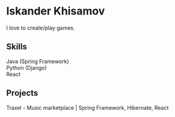 # Iskander Khisamov
I love to create/play games.
## Skills
Java (Spring Framework)  
Python (Django)  
React
## Projects
Traxel - Music marketplace | Spring Framework, Hibernate, React
